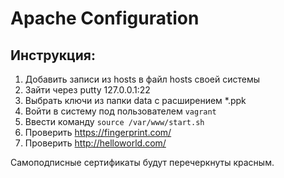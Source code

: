 # Apache Configuration 
## Инструкция:
1. Добавить записи из hosts в файл hosts своей системы
2. Зайти через putty 127.0.0.1:22 
3. Выбрать ключи из папки data с расширением *.ppk 
4. Войти в систему под пользователем ```vagrant```
5. Ввести команду ```source /var/www/start.sh```
6. Проверить https://fingerprint.com/
7. Проверить http://helloworld.com/

Самоподписные сертификаты будут перечеркнуты красным.
